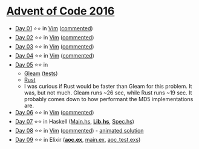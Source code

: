 # [Advent of Code 2016](https://adventofcode.com/2016)

- [Day 01](https://adventofcode.com/2016/day/1) ⭐⭐ in
  [Vim](../vim/2016/day-01/aoc-2016-01.vim)
  ([commented](../vim/2016/day-01/aoc-2016-01.commented.vim))
- [Day 02](https://adventofcode.com/2016/day/2) ⭐⭐ in
  [Vim](../vim/2016/day-02/aoc-2016-02.vim)
  ([commented](../vim/2016/day-02/aoc-2016-02.commented.vim))
- [Day 03](https://adventofcode.com/2016/day/3) ⭐⭐ in
  [Vim](../vim/2016/day-03/aoc-2016-03.vim)
  ([commented](../vim/2016/day-03/aoc-2016-03.commented.vim))
- [Day 04](https://adventofcode.com/2016/day/4) ⭐⭐ in
  [Vim](../vim/2016/day-04/aoc-2016-04.vim)
  ([commented](../vim/2016/day-04/aoc-2016-04.commented.vim))
- [Day 05](https://adventofcode.com/2016/day/5) ⭐⭐ in
  - [Gleam](./day-05-gleam/src/aoc_2016_day_05.gleam)
    ([tests](./day-05-gleam/test/aoc_2016_day_05_test.gleam))
  - [Rust](./day-05-rust/src/main.rs)
  - I was curious if Rust would be faster than Gleam for this problem. It was,
    but not much. Gleam runs ~26 sec, while Rust runs ~19 sec. It probably comes
    down to how performant the MD5 implementations are.
- [Day 06](https://adventofcode.com/2016/day/6) ⭐⭐ in
  [Vim](../vim/2016/day-06/aoc-2016-06.vim)
  ([commented](../vim/2016/day-06/aoc-2016-06.commented.vim))
- [Day 07](https://adventofcode.com/2016/day/7) ⭐⭐ in Haskell
  ([Main.hs](./day-07-haskell/app/Main.hs),
  **[Lib.hs](./day-07-haskell/src/Lib.hs)**,
  [Spec.hs](./day-07-haskell/test/Spec.hs))
- [Day 08](https://adventofcode.com/2016/day/8) ⭐⭐ in
  [Vim](../vim/2016/day-08/aoc-2016-08.vim)
  ([commented](../vim/2016/day-08/aoc-2016-08.commented.vim)) -
  [animated solution](../vim/2016/day-08/README.md)
- [Day 09](https://adventofcode.com/2016/day/9) ⭐⭐ in Elixir
  (**[aoc.ex](./day-09-elixir/lib/aoc.ex)**,
  [main.ex](./day-09-elixir/lib/main.ex),
  [aoc_test.exs](./day-09-elixir/test/aoc_test.exs))
